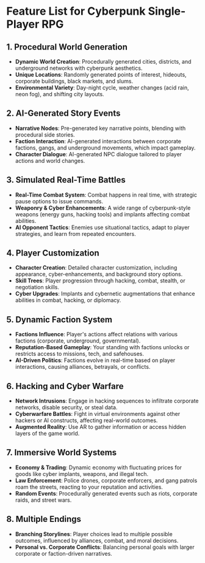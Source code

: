# Feature List for Cyberpunk Single-Player RPG

## 1. Procedural World Generation
- **Dynamic World Creation**: Procedurally generated cities, districts, and underground networks with cyberpunk aesthetics.
- **Unique Locations**: Randomly generated points of interest, hideouts, corporate buildings, black markets, and slums.
- **Environmental Variety**: Day-night cycle, weather changes (acid rain, neon fog), and shifting city layouts.

## 2. AI-Generated Story Events
- **Narrative Nodes**: Pre-generated key narrative points, blending with procedural side stories.
- **Faction Interaction**: AI-generated interactions between corporate factions, gangs, and underground movements, which impact gameplay.
- **Character Dialogue**: AI-generated NPC dialogue tailored to player actions and world changes.

## 3. Simulated Real-Time Battles
- **Real-Time Combat System**: Combat happens in real time, with strategic pause options to issue commands.
- **Weaponry & Cyber Enhancements**: A wide range of cyberpunk-style weapons (energy guns, hacking tools) and implants affecting combat abilities.
- **AI Opponent Tactics**: Enemies use situational tactics, adapt to player strategies, and learn from repeated encounters.

## 4. Player Customization
- **Character Creation**: Detailed character customization, including appearance, cyber-enhancements, and background story options.
- **Skill Trees**: Player progression through hacking, combat, stealth, or negotiation skills.
- **Cyber Upgrades**: Implants and cybernetic augmentations that enhance abilities in combat, hacking, or diplomacy.

## 5. Dynamic Faction System
- **Factions Influence**: Player's actions affect relations with various factions (corporate, underground, governmental).
- **Reputation-Based Gameplay**: Your standing with factions unlocks or restricts access to missions, tech, and safehouses.
- **AI-Driven Politics**: Factions evolve in real-time based on player interactions, causing alliances, betrayals, or conflicts.

## 6. Hacking and Cyber Warfare
- **Network Intrusions**: Engage in hacking sequences to infiltrate corporate networks, disable security, or steal data.
- **Cyberwarfare Battles**: Fight in virtual environments against other hackers or AI constructs, affecting real-world outcomes.
- **Augmented Reality**: Use AR to gather information or access hidden layers of the game world.

## 7. Immersive World Systems
- **Economy & Trading**: Dynamic economy with fluctuating prices for goods like cyber implants, weapons, and illegal tech.
- **Law Enforcement**: Police drones, corporate enforcers, and gang patrols roam the streets, reacting to your reputation and activities.
- **Random Events**: Procedurally generated events such as riots, corporate raids, and street wars.

## 8. Multiple Endings
- **Branching Storylines**: Player choices lead to multiple possible outcomes, influenced by alliances, combat, and moral decisions.
- **Personal vs. Corporate Conflicts**: Balancing personal goals with larger corporate or faction-driven narratives.
